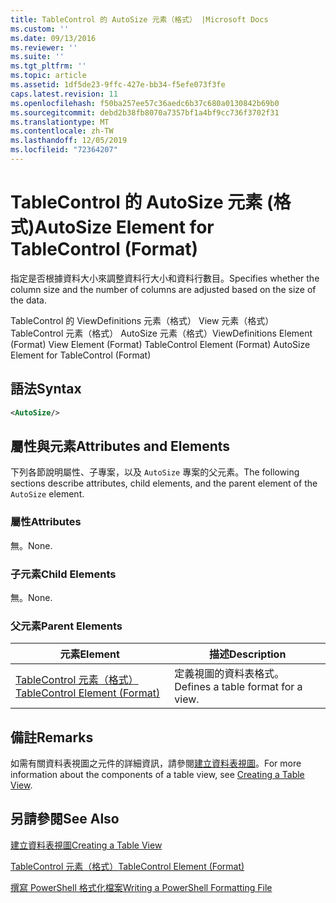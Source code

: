 ```yaml
---
title: TableControl 的 AutoSize 元素（格式） |Microsoft Docs
ms.custom: ''
ms.date: 09/13/2016
ms.reviewer: ''
ms.suite: ''
ms.tgt_pltfrm: ''
ms.topic: article
ms.assetid: 1df5de23-9ffc-427e-bb34-f5efe073f3fe
caps.latest.revision: 11
ms.openlocfilehash: f50ba257ee57c36aedc6b37c680a0130842b69b0
ms.sourcegitcommit: debd2b38fb8070a7357bf1a4bf9cc736f3702f31
ms.translationtype: MT
ms.contentlocale: zh-TW
ms.lasthandoff: 12/05/2019
ms.locfileid: "72364207"
---
```

# <a name="autosize-element-for-tablecontrol-format"></a><span data-ttu-id="69e96-102">TableControl 的 AutoSize 元素 (格式)</span><span class="sxs-lookup"><span data-stu-id="69e96-102">AutoSize Element for TableControl (Format)</span></span>

<span data-ttu-id="69e96-103">指定是否根據資料大小來調整資料行大小和資料行數目。</span><span class="sxs-lookup"><span data-stu-id="69e96-103">Specifies whether the column size and the number of columns are adjusted based on the size of the data.</span></span>

<span data-ttu-id="69e96-104">TableControl 的 ViewDefinitions 元素（格式） View 元素（格式） TableControl 元素（格式） AutoSize 元素（格式）</span><span class="sxs-lookup"><span data-stu-id="69e96-104">ViewDefinitions Element (Format) View Element (Format) TableControl Element (Format) AutoSize Element for TableControl (Format)</span></span>

## <a name="syntax"></a><span data-ttu-id="69e96-105">語法</span><span class="sxs-lookup"><span data-stu-id="69e96-105">Syntax</span></span>

```xml
<AutoSize/>
```

## <a name="attributes-and-elements"></a><span data-ttu-id="69e96-106">屬性與元素</span><span class="sxs-lookup"><span data-stu-id="69e96-106">Attributes and Elements</span></span>

<span data-ttu-id="69e96-107">下列各節說明屬性、子專案，以及 `AutoSize` 專案的父元素。</span><span class="sxs-lookup"><span data-stu-id="69e96-107">The following sections describe attributes, child elements, and the parent element of the `AutoSize` element.</span></span>

### <a name="attributes"></a><span data-ttu-id="69e96-108">屬性</span><span class="sxs-lookup"><span data-stu-id="69e96-108">Attributes</span></span>

<span data-ttu-id="69e96-109">無。</span><span class="sxs-lookup"><span data-stu-id="69e96-109">None.</span></span>

### <a name="child-elements"></a><span data-ttu-id="69e96-110">子元素</span><span class="sxs-lookup"><span data-stu-id="69e96-110">Child Elements</span></span>

<span data-ttu-id="69e96-111">無。</span><span class="sxs-lookup"><span data-stu-id="69e96-111">None.</span></span>

### <a name="parent-elements"></a><span data-ttu-id="69e96-112">父元素</span><span class="sxs-lookup"><span data-stu-id="69e96-112">Parent Elements</span></span>

|<span data-ttu-id="69e96-113">元素</span><span class="sxs-lookup"><span data-stu-id="69e96-113">Element</span></span>|<span data-ttu-id="69e96-114">描述</span><span class="sxs-lookup"><span data-stu-id="69e96-114">Description</span></span>|
|-------------|-----------------|
|[<span data-ttu-id="69e96-115">TableControl 元素（格式）</span><span class="sxs-lookup"><span data-stu-id="69e96-115">TableControl Element (Format)</span></span>](./tablecontrol-element-format.md)|<span data-ttu-id="69e96-116">定義視圖的資料表格式。</span><span class="sxs-lookup"><span data-stu-id="69e96-116">Defines a table format for a view.</span></span>|

## <a name="remarks"></a><span data-ttu-id="69e96-117">備註</span><span class="sxs-lookup"><span data-stu-id="69e96-117">Remarks</span></span>

<span data-ttu-id="69e96-118">如需有關資料表視圖之元件的詳細資訊，請參閱[建立資料表視圖](./creating-a-table-view.md)。</span><span class="sxs-lookup"><span data-stu-id="69e96-118">For more information about the components of a table view, see [Creating a Table View](./creating-a-table-view.md).</span></span>

## <a name="see-also"></a><span data-ttu-id="69e96-119">另請參閱</span><span class="sxs-lookup"><span data-stu-id="69e96-119">See Also</span></span>

[<span data-ttu-id="69e96-120">建立資料表視圖</span><span class="sxs-lookup"><span data-stu-id="69e96-120">Creating a Table View</span></span>](./creating-a-table-view.md)

[<span data-ttu-id="69e96-121">TableControl 元素（格式）</span><span class="sxs-lookup"><span data-stu-id="69e96-121">TableControl Element (Format)</span></span>](./tablecontrol-element-format.md)

[<span data-ttu-id="69e96-122">撰寫 PowerShell 格式化檔案</span><span class="sxs-lookup"><span data-stu-id="69e96-122">Writing a PowerShell Formatting File</span></span>](./writing-a-powershell-formatting-file.md)
